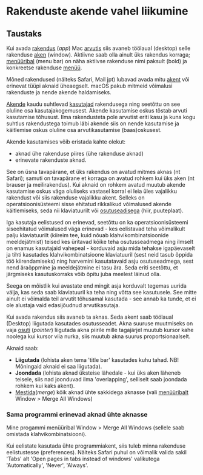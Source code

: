 # Rakenduste akende vahel liikumine

## Taustaks

Kui avada [rakendus](../terminid/sonastik/rakendustarkvara-application-software.md) (_app_) Mac [arvutis](../terminid/sonastik/arvuti-computer.md) siis avaneb töölaual (desktop) selle rakenduse [aken](../terminid/sonastik/aken-window.md) (window). Aktiivne saab olla ainult üks rakendus korraga; [menüüribal](../terminid/sonastik/menueueriba-menu-bar.md) (menu bar) on näha aktiivse rakenduse nimi paksult (bold) ja konkreetse rakenduse [menüü](../terminid/sonastik/menueue-menu.md).

Mõned rakendused (näiteks Safari, Mail jpt) lubavad avada mitu [akent](../terminid/sonastik/aken-window.md) või erinevat tüüpi aknaid üheaegselt. macOS pakub mitmeid võimalusi rakenduste ja nende akende haldamiseks.

[Akende](../terminid/sonastik/aken-window.md) kaudu suhtlevad [kasutajad](../terminid/sonastik/kasutaja-user.md) rakendusega ning seetõttu on see oluline osa kasutajakogemusest. Akende kasutamise oskus tõstab arvuti kasutamise tõhusust. Ilma rakendusteta pole arvutist eriti kasu ja kuna kogu suhtlus rakendustega toimub läbi akende siis on nende kasutamise ja käitlemise oskus oluline osa arvutikasutamise (baas)oskusest.&#x20;

Akende kasutamises võib eristada kahte olekut:&#x20;

* aknad ühe rakenduse piires (ühe rakenduse aknad)
* erinevate rakenduste aknad.

See on üsna tavapärane, et üks rakendus on avatud mitmes aknas (nt Safari); samuti on tavapärane et korraga on avatud rohkem kui üks aken (nt brauser ja meilirakendus). Kui aknaid on rohkem avatud muutub akende kasutamise oskus väga oluliseks vastasel korral ei leia üles vajalikku rakendust või siis rakenduse vajalikku akent. Selleks on operatsioonisüsteemi sisse ehitatud rikkalikud võimalused akende käitlemiseks, seda nii klaviatuurilt või [osutuseadisega](../terminid/sonastik/osutusseadis-pointing-device.md) (hiir, puuteplaat).

Iga kasutaja eelistused on erinevad, seetõttu on ka operatsioonisüsteemi siseehitatud võimalused väga erinevad - kes eelistavad teha võimalikult palju klaviatuurilt (kiireim tee, kuid nõuab klahvikombinatsioonide meeldejätmist) teised kes üritavad kõike teha osutusseadmega ning ilmselt on enamus kasutajaid vahepeal - korduvaid asju mida tehakse igapäevaselt ja tihti kasutades klahvikombinatsioone klaviatuuril (sest neid tasub õppida töö kiirendamiseks) ning harvemini kasutatavaid asju osutuseadmega, sest nend äraõppmine ja meeldejätmine ei tasu ära. Seda eriti seetõttu, et järgmiseks kasutuskorraks võib õpitu juba meelest läinud olla.

Seega on mõistlik kui avastate end mingit asja korduvalt tegemas uurida välja, kas seda saab klaviatuuril ka teha ning võtta see kasutusele. See mitte ainult ei võimalda teil arvutit tõhusamal kasutada - see annab ka tunde, et ei ole alustaja vaid edasijõudnud arvutikasutaja.

Kui avada rakendus siis avaneb ta aknas. Seda akent saab töölaual (Desktop) liigutada kasutades osutusseadet. Akna suuruse muutmiseks on vaja [osuti](../terminid/sonastik/osuti-pointer.md) (_pointer_) liigutada akna piirile mille tagajärjel muutub kursor kahe noolega  kui kursor viia nurka, siis muutub akna suurus proportsionaalselt.

Aknaid saab:

* **Liigutada** (lohista aken tema 'title bar' kasutades kuhu tahad. NB! Mõningaid aknaid ei saa liigutada).
* **Joondada** (lohista aknad üksteise lähedale - kui üks aken läheneb teisele, siis nad joonduvad ilma 'overlapping', selliselt saab joondada rohkem kui kaks akent).
* [Mestida](../terminid/sonastik/mestima-to-merge.md)(_merge_) kõik aknad ühte sakkidega aknasse (vali [menüüribalt](../terminid/sonastik/menueueriba-menu-bar.md) Window > Merge All Windows)

### Sama programmi erinevad aknad ühte aknasse

Mine progammi menüüribal Window > Merge All Windows (sellele saab omistada klahvikombinatsiooni).

Kui eelistate kasutada ühte programmiakent, siis tuleb minna rakenduse eelistustesse (preferences). Näiteks Safari puhul on võimalik valida sakil 'Tabs' alt 'Open pages in tabs instead of windows' valikutega 'Automatically', 'Never', 'Always'.
